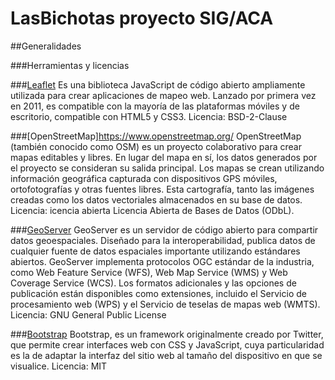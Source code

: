 # LasBichotas proyecto SIG/ACA

##Generalidades 

###Herramientas y licencias 

###[Leaflet](https://leafletjs.com/)
Es una biblioteca JavaScript de código abierto ampliamente utilizada para crear aplicaciones de mapeo web. Lanzado por primera vez en 2011, es compatible con la mayoría de las plataformas móviles y de escritorio, compatible con HTML5 y CSS3.
Licencia: BSD-2-Clause

###[OpenStreetMap]https://www.openstreetmap.org/
OpenStreetMap (también conocido como OSM) es un proyecto colaborativo para crear mapas editables y libres. En lugar del mapa en sí, los datos generados por el proyecto se consideran su salida principal.
Los mapas se crean utilizando información geográfica capturada con dispositivos GPS móviles, ortofotografías y otras fuentes libres. Esta cartografía, tanto las imágenes creadas como los datos vectoriales almacenados en su base de datos.
Licencia: icencia abierta Licencia Abierta de Bases de Datos (ODbL).

###[GeoServer](https://geoserver.org/)
GeoServer es un servidor de código abierto para compartir datos geoespaciales. Diseñado para la interoperabilidad, publica datos de cualquier fuente de datos espaciales importante utilizando estándares abiertos. GeoServer implementa protocolos OGC estándar de la industria, como Web Feature Service (WFS), Web Map Service (WMS) y Web Coverage Service (WCS). Los formatos adicionales y las opciones de publicación están disponibles como extensiones, incluido el Servicio de procesamiento web (WPS) y el Servicio de teselas de mapas web (WMTS).
Licencia:  GNU General Public License 

###[Bootstrap](https://getbootstrap.com/)
Bootstrap, es un framework originalmente creado por Twitter, que permite crear interfaces web con CSS y JavaScript, cuya particularidad es la de adaptar la interfaz del sitio web al tamaño del dispositivo en que se visualice.
Licencia: MIT
